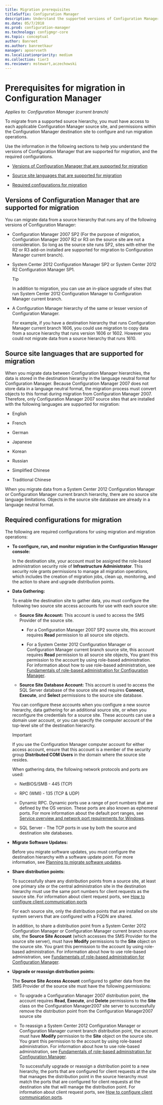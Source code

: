 ```yaml
---
title: Migration prerequisites
titleSuffix: Configuration Manager
description: Understand the supported versions of Configuration Manager, supported source-site languages, and required configurations for migration.
ms.date: 05/7/2018
ms.prod: configuration-manager
ms.technology: configmgr-core
ms.topic: conceptual
author: Banreet
ms.author: banreetkaur
manager: apoorvseth
ms.localizationpriority: medium
ms.collection: tier3
ms.reviewer: mstewart,aczechowski
---
```


# Prerequisites for migration in Configuration Manager

*Applies to: Configuration Manager (current branch)*

To migrate from a supported source hierarchy, you must have access to each applicable Configuration Manager source site, and permissions within the Configuration Manager destination site to configure and run migration operations.  

 Use the information in the following sections to help you understand the versions of Configuration Manager that are supported for migration, and the required configurations.  

-   [Versions of Configuration Manager that are supported for migration](#BKMK_SupportedMigrationVersions)  

-   [Source site languages that are supported for migration](#BKMK_SorceSiteLanguage)  

-   [Required configurations for migration](#BKMK_Required_Configurations)  

##  <a name="BKMK_SupportedMigrationVersions"></a> Versions of Configuration Manager that are supported for migration  
 You can migrate data from a source hierarchy that runs any of  the following versions of Configuration Manager:  

- Configuration Manager 2007 SP2  (For the purpose of migration, Configuration Manager 2007 R2 or R3 on the source site are not a consideration. So long as the source site runs SP2, sites with either the R2 or R3  add-on installed are supported for migration to Configuration Manager current branch).  

- System Center 2012 Configuration Manager SP2 or System Center 2012 R2 Configuration Manager SP1.  

  > [!TIP]  
  >  In addition to migration, you can use an in-place upgrade of sites that run System Center 2012 Configuration Manager to Configuration Manager current branch.  

- A Configuration Manager hierarchy of the same or lesser version of Configuration Manager.  

  For example, if you have a destination hierarchy that runs Configuration Manager current branch 1606, you could use migration to copy data from a source hierarchy that runs version 1606 or 1602. However you could not migrate data from a source hierarchy that runs 1610.  


##  <a name="BKMK_SorceSiteLanguage"></a> Source site languages that are supported for migration  
 When you migrate data between Configuration Manager hierarchies, the data is stored in the destination hierarchy in the language neutral format for Configuration Manager. Because Configuration Manager 2007 does not store data in a language neutral format, the migration process must convert objects to this format during migration from Configuration Manager 2007. Therefore, only Configuration Manager 2007 source sites that are installed with the following languages are supported for migration:  

-   English  

-   French  

-   German  

-   Japanese  

-   Korean  

-   Russian  

-   Simplified Chinese  

-   Traditional Chinese  

When you migrate data from a System Center 2012 Configuration Manager or Configuration Manager current branch hierarchy, there are no source site language limitations. Objects in the source site database are already in a language neutral format.  

##  <a name="BKMK_Required_Configurations"></a> Required configurations for migration  
The following are required configurations for using migration and migration operations:  

- **To configure, run, and monitor migration in the Configuration Manager console:**  

   In the destination site, your account must be assigned the role-based administration security role of **Infrastructure Administrator**. This security role grants permissions to manage all migration operations, which includes the creation of migration jobs, clean up, monitoring, and the action to share and upgrade distribution points.  

- **Data Gathering:**  

   To enable the destination site to gather data, you must configure the following two source site access accounts for use with each source site:  

  -   **Source Site Account:** This account is used to access the SMS Provider of the source site.  

      -   For a Configuration Manager 2007 SP2 source site, this account requires **Read** permission to all source site objects.  

      -   For a System Center 2012 Configuration Manager or Configuration Manager current branch source site, this account requires **Read** permission to all source site objects, You grant this permission to the account by using role-based administration. For information about how to use role-based administration, see [Fundamentals of role-based administration for Configuration Manager](../../core/understand/fundamentals-of-role-based-administration.md).  

  -   **Source Site Database Account:** This account is used to access the SQL Server database of the source site and requires **Connect**, **Execute**, and **Select** permissions to the source site database.  

  You can configure these accounts when you configure a new source hierarchy, data gathering for an additional source site, or when you reconfigure the credentials for a source site. These accounts can use a domain user account, or you can specify the computer account of the top-level site of the destination hierarchy.  

  > [!IMPORTANT]  
  >  If you use the Configuration Manager computer account for either access account, ensure that this account is a member of the security group **Distributed COM Users** in the domain where the source site resides.  

  When gathering data, the following network protocols and ports are used:  

  - NetBIOS/SMB - 445 (TCP)  

  - RPC (WMI) - 135 (TCP & UDP)  

  - Dynamic RPC. Dynamic ports use a range of port numbers that are defined by the OS version. These ports are also known as ephemeral ports. For more information about the default port ranges, see [Service overview and network port requirements for Windows](https://support.microsoft.com/help/832017/service-overview-and-network-port-requirements-for-windows).<!-- SCCMDocs#1053 -->

  - SQL Server - The TCP ports in use by both the source and destination site databases.  

- **Migrate Software Updates:**  

   Before you migrate software updates, you must configure the destination hierarchy with a software update point. For more information, see [Planning to migrate software updates](../../core/migration/planning-for-the-migration-of-objects.md#Plan_migrate_Software_updates).  

- **Share distribution points:**  

   To successfully share any distribution points from a source site, at least one primary site or the central administration site in the destination hierarchy must use the same port numbers for client requests as the source site. For information about client request ports, see [How to configure client communication ports](../../core/clients/deploy/configure-client-communication-ports.md)  

   For each source site, only the distribution points that are installed on site system servers that are configured with a FQDN are shared.  

   In addition, to share a distribution point from a System Center 2012 Configuration Manager or Configuration Manager current branch source site, the **Source Site Account** (which accesses the SMS Provider for the source site server), must have **Modify** permissions to the **Site** object on the source site. You grant this permission to the account by using role-based administration. For information about how to use role-based administration, see [Fundamentals of role-based administration for Configuration Manager](../../core/understand/fundamentals-of-role-based-administration.md).  


- **Upgrade or reassign distribution points:**  

   The **Source Site Access Account** configured to gather data from the SMS Provider of the source site must have the following permissions:  

  - To upgrade a Configuration Manager 2007 distribution point, the account requires **Read**, **Execute**, and **Delete** permissions to the **Site** class on the Configuration Manager2007 site server to successfully remove the distribution point from the Configuration Manager2007 source site  

  - To reassign a System Center 2012 Configuration Manager or Configuration Manager current branch distribution point, the account must have **Modify** permission to the **Site** object on the source site. You grant this permission to the account by using role-based administration. For information about how to use role-based administration, see [Fundamentals of role-based administration for Configuration Manager](../../core/understand/fundamentals-of-role-based-administration.md).  

    To successfully upgrade or reassign a distribution point to a new hierarchy, the ports that are configured for client requests at the site that manages the distribution point in the source hierarchy must match the ports that are configured for client requests at the destination site that will manage the distribution point. For information about client request ports, see [How to configure client communication ports](../../core/clients/deploy/configure-client-communication-ports.md).  

